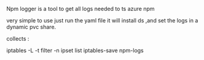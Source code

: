 Npm logger is a tool to get all logs needed to ts azure npm 

very simple to use just run the yaml file it will install ds ,and set the logs in a dynamic pvc share.

collects :

iptables -L -t filter -n 
ipset list
iptables-save
npm-logs


